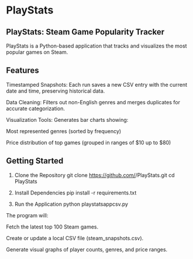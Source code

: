 # PlayStats

## PlayStats: Steam Game Popularity Tracker

PlayStats is a Python-based application that tracks and visualizes the most popular games on Steam.

## Features

Timestamped Snapshots:
Each run saves a new CSV entry with the current date and time, preserving historical data.

Data Cleaning:
Filters out non-English genres and merges duplicates for accurate categorization.

Visualization Tools:
Generates bar charts showing:

Most represented genres (sorted by frequency)

Price distribution of top games (grouped in ranges of $10 up to $80)

## Getting Started
1. Clone the Repository
git clone https://github.com/<your-username>/PlayStats.git
cd PlayStats

2. Install Dependencies
pip install -r requirements.txt

3. Run the Application
python playstatsappcsv.py

The program will:

Fetch the latest top 100 Steam games.

Create or update a local CSV file (steam_snapshots.csv).

Generate visual graphs of player counts, genres, and price ranges.
